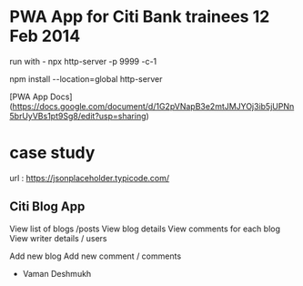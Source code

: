 
# PWA App for Citi Bank trainees 12 Feb 2014 

run with - 
npx http-server -p 9999 -c-1

npm install --location=global http-server 


[PWA App Docs]
(https://docs.google.com/document/d/1G2pVNapB3e2mtJMJYOj3ib5jUPNn5brUyVBs1pt9Sg8/edit?usp=sharing)


# case study 

url : https://jsonplaceholder.typicode.com/ 

## Citi Blog App 

View list of blogs /posts 
View blog details 
View comments for each blog 
View writer details / users 

Add new blog
Add new comment  / comments 

- Vaman Deshmukh 

